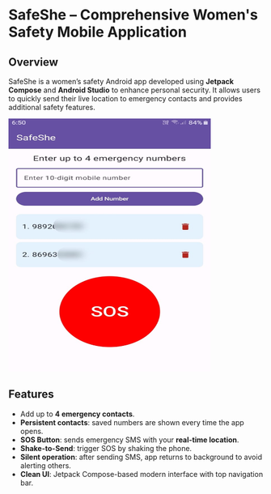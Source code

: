 # SafeShe – Comprehensive Women's Safety Mobile Application

## Overview
SafeShe is a women’s safety Android app developed using **Jetpack Compose** and **Android Studio** to enhance personal security. It allows users to quickly send their live location to emergency contacts and provides additional safety features.

<img src="screenshots/demo_screenshot.jpeg" alt="SafeShe Demo" width="400" height="500"/>

## Features
- Add up to **4 emergency contacts**.
- **Persistent contacts**: saved numbers are shown every time the app opens.
- **SOS Button**: sends emergency SMS with your **real-time location**.
- **Shake-to-Send**: trigger SOS by shaking the phone.
- **Silent operation**: after sending SMS, app returns to background to avoid alerting others.
- **Clean UI**: Jetpack Compose-based modern interface with top navigation bar.
